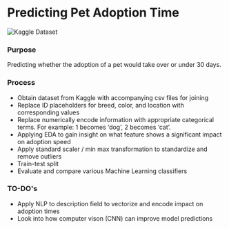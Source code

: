 # Predicting Pet Adoption Time
![Kaggle Dataset](https://www.kaggle.com/c/petfinder-adoption-prediction/data)

### Purpose 
Predicting whether the adoption of a pet would take over or under 30 days.

### Process
- Obtain dataset from Kaggle with accompanying csv files for joining 
- Replace ID placeholders for breed, color, and location with corresponding values
- Replace numerically encode information with appropriate categorical terms. For example: 1 becomes ‘dog’, 2 becomes ‘cat’.
- Applying EDA to gain insight on what feature shows a significant impact on adoption speed
- Apply standard scaler / min max  transformation to standardize and remove outliers 
- Train-test split
- Evaluate and compare various Machine Learning classifiers

### TO-DO's
- Apply NLP to description field to vectorize and encode impact on adoption times
- Look into how computer vison (CNN) can improve model predictions 
